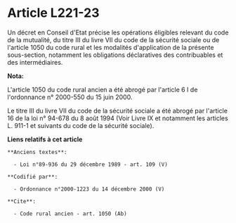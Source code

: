 # Article L221-23

Un décret en Conseil d'Etat précise les opérations éligibles relevant du code de la mutualité, du titre III du livre VII du
code de la sécurité sociale ou de l'article 1050 du code rural et les modalités d'application de la présente sous-section,
notamment les obligations déclaratives des contribuables et des intermédiaires.

**Nota:**

L'article 1050 du code rural ancien a été abrogé par l'article 6 I de l'ordonnance n° 2000-550 du 15 juin 2000. 

Le titre III du livre VII du code de la sécurité sociale a été abrogé par l'article 16 de la loi n° 94-678 du 8 août 1994
(Voir Livre IX et notamment les articles L. 911-1 et suivants du code de la sécurité sociale).

**Liens relatifs à cet article**

	**Anciens textes**:

	  - Loi n°89-936 du 29 décembre 1989 - art. 109 (V)

	**Codifié par**:

	  - Ordonnance n°2000-1223 du 14 décembre 2000 (V)

	**Cite**:

	  - Code rural ancien - art. 1050 (Ab)
